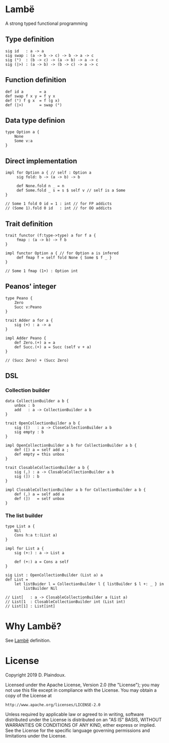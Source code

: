 # Lambë

A strong typed functional programming

## Type definition

```
sig id   : a -> a
sig swap : (a -> b -> c) -> b -> a -> c
sig (°)  : (b -> c) -> (a -> b) -> a -> c
sig (|>) : (a -> b) -> (b -> c) -> a -> c
```

##  Function definition

```
def id a       = a
def swap f x y = f y x		
def (°) f g x  = f (g x)
def (|>)       = swap (°)
 ```

## Data type definion

```
type Option a {
    None
    Some v:a
}
```

## Direct implementation

```
impl for Option a { // self : Option a
     sig fold: b -> (a -> b) -> b

     def None.fold n _ = n
     def Some.fold _ s = s $ self v // self is a Some
}

// Some 1 fold 0 id = 1 : int // for FP addicts
// (Some 1).fold 0 id   : int // for OO addicts
```

## Trait definition

```
trait functor (f:type->type) a for f a {
     fmap : (a -> b) -> f b
}

impl functor Option a { // for Option a is infered
     def fmap f = self fold None { Some $ f _ }
}

// Some 1 fmap (1+) : Option int

```

## Peanos' integer

```
type Peano {
    Zero
    Succ v:Peano
}

trait Adder a for a {
    sig (+) : a -> a
}

impl Adder Peano {
    def Zero.(+) a = a
    def Succ.(+) a = Succ (self v + a)
}

// (Succ Zero) + (Succ Zero)
```

## DSL

### Collection builder

```
data CollectionBuilder a b {
    unbox : b
    add   : a -> CollectionBuilder a b
}

trait OpenCollectionBuilder a b {
    sig ([)   : a -> CloseCollectionBuilder a b
    sig empty : b
}

impl OpenCollectionBuilder a b for CollectionBuilder a b {
    def ([) a = self add a ;
    def empty = this unbox
}

trait ClosableCollectionBuilder a b {
    sig (,) : a -> ClosableCollectionBuilder a b
    sig (]) : b
}

impl ClosableCollectionBuilder a b for CollectionBuilder a b {
    def (,) a = self add a
    def (])   = self unbox
}
```

### The list builder

```
type List a {
    Nil
    Cons h:a t:(List a)
}

impl for List a {
    sig (+:) : a -> List a

    def (+:) a = Cons a self
}

sig List : OpenCollectionBuilder (List a) a
def List =
    let listBuider l = CollectionBuilder l { listBuilder $ l +: _ } in
    	listBuilder Nil

// List[   : a -> ClosableCollectionBuilder a (List a)
// List[1  : ClosableCollectionBuilder int (List int)
// List[1] : List[int]
```

# Why Lambë?

See [Lambë](http://tolkiengateway.net/wiki/Lambë) definition.

# License

Copyright 2019 D. Plaindoux.

Licensed under the Apache License, Version 2.0 (the "License");
you may not use this file except in compliance with the License.
You may obtain a copy of the License at

    http://www.apache.org/licenses/LICENSE-2.0

Unless required by applicable law or agreed to in writing, software
distributed under the License is distributed on an "AS IS" BASIS,
WITHOUT WARRANTIES OR CONDITIONS OF ANY KIND, either express or implied.
See the License for the specific language governing permissions and
limitations under the License.
